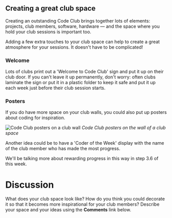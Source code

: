 
## Creating a great club space

Creating an outstanding Code Club brings together lots of elements: projects, club members, software, hardware — and the space where you hold your club sessions is important too.

Adding a few extra touches to your club space can help to create a great atmosphere for your sessions. It doesn't have to be complicated!

### Welcome

Lots of clubs print out a 'Welcome to Code Club' sign and put it up on their club door. If you can't leave it up permanently, don't worry: often clubs laminate the sign or put it in a plastic folder to keep it safe and put it up each week just before their club session starts.

### Posters

If you do have more space on your club walls, you could also put up posters about coding for inspiration.

![Code Club posters on a club wall](https://s3-eu-west-1.amazonaws.com/rpf-futurelearn/CC+vol+training+/Wormit+Code+Club+display.jpg)
*Code Club posters on the wall of a club space*

Another idea could be to have a 'Coder of the Week' display with the name of the club member who has made the most progress.

We'll be talking more about rewarding progress in this way in step 3.6 of this week.

# Discussion

What does your club space look like? How do you think you could decorate it so that it becomes more inspirational for your club members? Describe your space and your ideas using the **Comments** link below.

